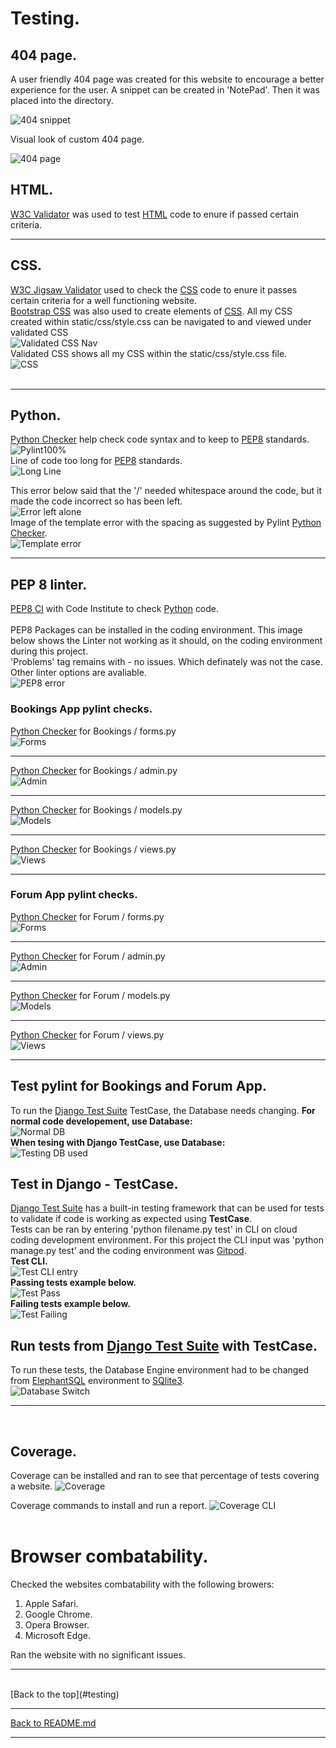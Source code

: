 # Testing.

## 404 page.

A user friendly 404 page was created for this website to encourage a better experience for the user.
A snippet can be created in 'NotePad'. Then it was placed into the directory.<br>

![404 snippet](media/testing-images/404html.png)

Visual look of custom 404 page.<br>

![404 page](media/testing-images/404pic.png)


## HTML.

[W3C Validator](https://validator.w3.org/) was used to test [HTML](https://www.w3schools.com/html) code to enure if passed certain criteria.

<hr>


## CSS.

[W3C Jigsaw Validator](https://jigsaw.w3.org/css-validator/) used to check the [CSS](https://www.w3schools.com/Css) code to enure it passes certain criteria for a well functioning website.<br>
[Bootstrap CSS](https://getbootstrap.com/) was also used to create elements of [CSS](https://www.w3schools.com/Css).
All my CSS created within static/css/style.css can be navigated to and viewed under validated CSS<br>
![Validated CSS Nav](media/testing-images/ValidatedCSSTitle.png)<br>
Validated CSS shows all my CSS within the static/css/style.css file.<br>
![CSS](media/testing-images/ValidatedCSS.png)<br>
<br>
<hr>


## Python.

[Python Checker](https://www.pythonchecker.com/) help check code syntax and to keep to [PEP8](https://pep8.org) standards.<br>
![Pylint100%](media/testing-images/pylint100.png)<br>
Line of code too long for [PEP8](https://pep8.org) standards.<br>
![Long Line](media/testing-images/pylintlongline.png)<br>


This error below said that the '/' needed whitespace around the code, but it made the code incorrect so has been left.<br>
![Error left alone](media/testing-images/Pylinterror.png)<br>
Image of the template error with the spacing as suggested by Pylint [Python Checker](https://www.pythonchecker.com/).<br>
![Template error](media/testing-images/TemplateError.png)

<hr>


## PEP 8 linter.

[PEP8 CI](https://pep8ci.herokuapp.com/) with Code Institute to check [Python](https://www.python.org) code.<br>
<br>
PEP8 Packages can be installed in the coding environment. This image below shows the Linter not working as it should, on the coding environment during this project.<br>
'Problems' tag remains with - no issues. Which definately was not the case. Other linter options are avaliable.<br>
![PEP8 error](media/testing-images/PEP8%26FLAKE8Check.png)
<br>


### Bookings App pylint checks.

[Python Checker](https://www.pythonchecker.com/) for Bookings / forms.py<br>
![Forms](/media/testing-images/PYBookingForms.png)<br>
<hr>

[Python Checker](https://www.pythonchecker.com/) for Bookings / admin.py<br>
![Admin](/media/testing-images/PYBookingAdmin.png)<br>
<hr>

[Python Checker](https://www.pythonchecker.com/) for Bookings / models.py<br>
![Models](/media/testing-images/PYBookingModels.png)<br>
<hr>

[Python Checker](https://www.pythonchecker.com/) for Bookings / views.py<br>
![Views](/media/testing-images/PYBookingViews.png)<br>
<hr>


### Forum App pylint checks.

[Python Checker](https://www.pythonchecker.com/) for Forum / forms.py<br>
![Forms](/media/testing-images/PYForumForms.png)<br>
<hr>

[Python Checker](https://www.pythonchecker.com/) for Forum / admin.py<br>
![Admin](/media/testing-images/PYForumAdmin.png)<br>
<hr>

[Python Checker](https://www.pythonchecker.com/) for Forum / models.py<br>
![Models](/media/testing-images/PYForumModels.png)<br>
<hr>

[Python Checker](https://www.pythonchecker.com/) for Forum / views.py<br>
![Views](/media/testing-images/PYForumViews.png)<br>
<hr>


## Test pylint for Bookings and Forum App.

To run the [Django Test Suite](https://docs.djangoproject.com/en/4.2/topics/testing/) TestCase, the Database needs changing.
**For normal code developement, use Database:**<br>
![Normal DB](media/testing-images/RunDB.png)<br>
**When tesing with Django TestCase, use Database:**<br>
![Testing DB used](media/testing-images/RunDBTest.png)<br>


## Test in Django - TestCase.

[Django Test Suite](https://docs.djangoproject.com/en/4.2/topics/testing/) has a built-in testing framework that can be used for tests to validate if code is working as expected using **TestCase**.<br>
Tests can be ran by entering 'python filename.py test' in CLI on cloud coding development environment. For this project the CLI input was 'python manage.py test' and the coding environment was [Gitpod](https://www.gitpod.io).<br>
**Test CLI.**<br>
![Test CLI entry](media/testing-images/TestCLI.png)<br>
**Passing tests example below.**<br>
![Test Pass](media/testing-images/TestPass.png)<br>
**Failing tests example below.**<br>
![Test Failing](media/testing-images/TestFail.png)<br>


## Run tests from [Django Test Suite](https://docs.djangoproject.com/en/4.2/topics/testing/) with TestCase.

To run these tests, the Database Engine environment had to be changed from [ElephantSQL](https://www.elephantsql.com) environment to [SQlite3](https://sqlite.org).<br>
![Database Switch](media/testing-images/DBswitchTest.png)
<br>

<hr>
<br>


## Coverage.

Coverage can be installed and ran to see that percentage of tests covering a website.
![Coverage](media/testing-images/Coverage.png)

Coverage commands to install and run a report.
![Coverage CLI](media/testing-images/CoverageCLI.png)<br>
<br>


# Browser combatability.

Checked the websites combatability with the following browers:
1. Apple Safari.
2. Google Chrome.
3. Opera Browser.
4. Microsoft Edge.<br>

Ran the website with no significant issues.<br>

<hr>


<br>
[Back to the top](#testing)

<hr>

[Back to README.md](README.md)

<hr>